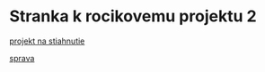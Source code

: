 # Stranka k rocikovemu projektu 2

[projekt na stiahnutie](https://github.com/muller29/Str-nka-ro-n-kov-ho-projektu-2/raw/master/db2_projekt_aplikacia-Konrad_Muller.zip)

[sprava](https://github.com/muller29/Str-nka-ro-n-kov-ho-projektu-2/blob/master/Zaverecna_sprava.pdf)
